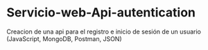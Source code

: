 # Servicio-web-Api-autentication
Creacion de una api para el registro e inicio de sesión de un usuario (JavaScript, MongoDB, Postman, JSON)

